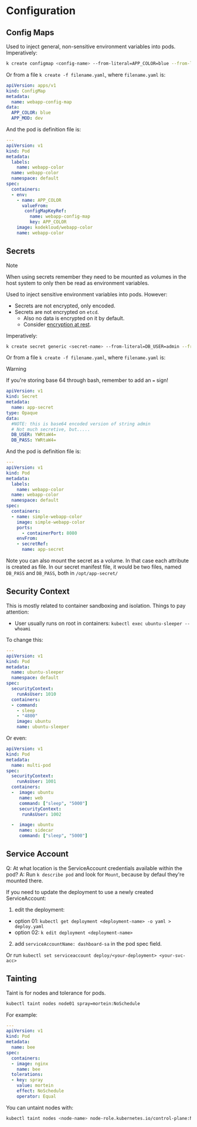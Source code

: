 # Configuration

## Config Maps

Used to inject general, non-sensitive environment variables into pods. Imperatively:

```bash
k create configmap <config-name> --from-literal=APP_COLOR=blue --from-literal=APP_MOD=dev
```

Or from a file `k create -f filename.yaml`, where `filename.yaml` is:

```yaml
apiVersion: apps/v1
kind: ConfigMap
metadata:
  name: webapp-config-map
data:
  APP_COLOR: blue
  APP_MOD: dev
```

And the pod is definition file is:

```yaml
---
apiVersion: v1
kind: Pod
metadata:
  labels:
    name: webapp-color
  name: webapp-color
  namespace: default
spec:
  containers:
  - env:
    - name: APP_COLOR
      valueFrom:
       configMapKeyRef:
         name: webapp-config-map
         key: APP_COLOR
    image: kodekloud/webapp-color
    name: webapp-color
```

## Secrets

> [!NOTE]
> When using secrets remember they need to be mounted as volumes in the
> host system to only then be read as environment variables.

Used to inject sensitive environment variables into pods. However:

- Secrets are not encrypted, only encoded.
- Secrets are not encrypted on `etcd`.
  - Also no data is encrypted on it by default.
  - Consider [encryption at rest](https://kubernetes.io/docs/tasks/administer-cluster/encrypt-data/).

Imperatively:

```bash
k create secret generic <secret-name> --from-literal=DB_USER=admin --from-literal=DB_PASS=admin
```

Or from a file `k create -f filename.yaml`, where `filename.yaml` is:

> [!WARNING]
> If you're storing base 64 through bash, remember to add an `=` sign!

```yaml
apiVersion: v1
kind: Secret
metadata:
  name: app-secret
type: Opaque
data:
  #NOTE: this is base64 encoded version of string admin
  # Not much secretive, but.....
  DB_USER: YWRtaW4=
  DB_PASS: YWRtaW4=
```

And the pod is definition file is:

```yaml
---
apiVersion: v1
kind: Pod
metadata:
  labels:
    name: webapp-color
  name: webapp-color
  namespace: default
spec:
  containers:
  - name: simple-webapp-color
    image: simple-webapp-color
    ports:
      - containerPort: 8080
    envFrom:
    - secretRef:
      name: app-secret
```

Note you can also mount the secret as a volume. In that case each attribute is
created as file. In our secret manifest file, it would be two files, named
`DB_PASS` and `DB_PASS`, both in `/opt/app-secret/`

## Security Context

This is mostly related to container sandboxing and isolation.
Things to pay attention:

- User usually runs on root in containers: `kubectl exec ubuntu-sleeper -- whoami`

To change this:

```yaml
---
apiVersion: v1
kind: Pod
metadata:
  name: ubuntu-sleeper
  namespace: default
spec:
  securityContext:
    runAsUser: 1010
  containers:
  - command:
    - sleep
    - "4800"
    image: ubuntu
    name: ubuntu-sleeper
```

Or even:

```yaml
apiVersion: v1
kind: Pod
metadata:
  name: multi-pod
spec:
  securityContext:
    runAsUser: 1001
  containers:
  -  image: ubuntu
     name: web
     command: ["sleep", "5000"]
     securityContext:
      runAsUser: 1002

  -  image: ubuntu
     name: sidecar
     command: ["sleep", "5000"]
```

## Service Account

Q: At what location is the ServiceAccount credentials available within the pod?
A: Run `k describe pod` and look for `Mount`, because by defaul they're mounted there.

If you need to update the deployment to use a newly created ServiceAccount:

1. edit the deployment:

- option 01: `kubectl get deployment <deployment-name> -o yaml > deploy.yaml`
- option 02: `k edit deployment <deployment-name>`

2. add `serviceAccountName: dashboard-sa` in the pod spec field.

Or run `kubectl set serviceaccount deploy/<your-deployment> <your-svc-acc>`

## Tainting

Taint is for nodes and tolerance for pods.

```bash
kubectl taint nodes node01 spray=mortein:NoSchedule
```

For example:

```yaml
---
apiVersion: v1
kind: Pod
metadata:
  name: bee
spec:
  containers:
  - image: nginx
    name: bee
  tolerations:
  - key: spray
    value: mortein
    effect: NoSchedule
    operator: Equal
```

You can untaint nodes with:

```bash
kubectl taint nodes <node-name> node-role.kubernetes.io/control-plane:NoSchedule-
```
